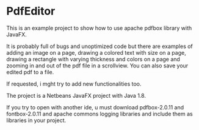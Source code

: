 # PdfEditor

This is an example project to show how to use apache pdfbox library with JavaFX.

It is probably full of bugs and unoptimized code but there are examples of adding an image on a page, drawing a colored text with size on a page, drawing a rectangle with varying thickness and colors on a page and zooming in and out of the pdf file in a scrollview. You can also save your edited pdf to a file.

If requested, i mght try to add new functionalities too.

The project is a Netbeans JavaFX project with Java 1.8.

If you try to open with another ide, u must download pdfbox-2.0.11 and fontbox-2.0.11 and apache commons logging libraries and include them as libraries in your project.
